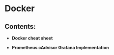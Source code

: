 # Docker

## Contents:

- **Docker cheat sheet**

- **Prometheus cAdvisor Grafana Implementation**

